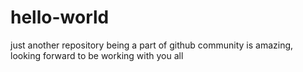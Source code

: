 # hello-world
just another repository
being a part of github community is amazing, looking forward to be working with you all
